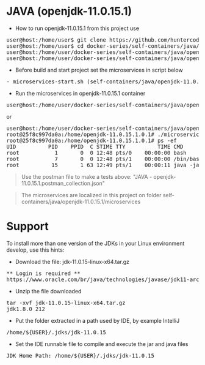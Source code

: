 # JAVA (openjdk-11.0.15.1)

- How to run openjdk-11.0.15.1 from this project use

<pre>
user@host:/home/user$ git clone https://github.com/huntercodexs/docker-series.git .
user@host:/home/user$ cd docker-series/self-containers/java/openjdk-11.0.15.1
user@host:/home/user/docker-series/self-containers/java/openjdk-11.0.15.1$ docker-compose up --build
user@host:/home/user/docker-series/self-containers/java/openjdk-11.0.15.1$ docker-compose start
</pre>

- Before build and start project set the microservices in script below

<pre>
- microservices-start.sh (self-containers/java/openjdk-11.0.15.1/microservices/microservices-start.sh)
</pre>

- Run the microservices in openjdk-11.0.15.1 container

<pre>
user@host:/home/user/docker-series/self-containers/java/openjdk-11.0.15.1$ docker exec -it openjdk-11.0.15.1 ./microservices-start.sh
</pre>

or

<pre>
user@host:/home/user/docker-series/self-containers/java/openjdk-11.0.15.1$ docker exec -it openjdk-11.0.15.1 /bin/bash
root@25f8c997da0a:/home/openjdk-11.0.15.1.0.1# ./microservices-start.sh
root@25f8c997da0a:/home/openjdk-11.0.15.1.0.1# ps -ef
UID          PID    PPID  C STIME TTY          TIME CMD
root           1       0  0 12:48 pts/0    00:00:00 bash
root           7       0  0 12:48 pts/1    00:00:00 /bin/bash
root          15       1 63 12:49 pts/1    00:00:11 java -jar SIMPLE-API-USERS-0.0.1-SNAPSHOT.jar
</pre>

> Use the postman file to make a tests above: "JAVA - openjdk-11.0.15.1.postman_collection.json"

> The microservices are localized in this project on folder self-containers/java/openjdk-11.0.15.1/microservices


# Support

To install more than one version of the JDKs in your Linux environment develop, use this hints:

- Download the file: jdk-11.0.15-linux-x64.tar.gz
<pre>
** Login is required **
https://www.oracle.com/br/java/technologies/javase/jdk11-archive-downloads.html
</pre>

- Unzip the file downloaded
<pre>
tar -xvf jdk-11.0.15-linux-x64.tar.gz
jdk1.8.0_212
</pre>

- Put the folder extracted in a path used by IDE, by example IntelliJ
<pre>
/home/${USER}/.jdks/jdk-11.0.15
</pre>

- Set the IDE runnable file to compile and execute the jar and java files
<pre>
JDK Home Path: /home/${USER}/.jdks/jdk-11.0.15
</pre>

